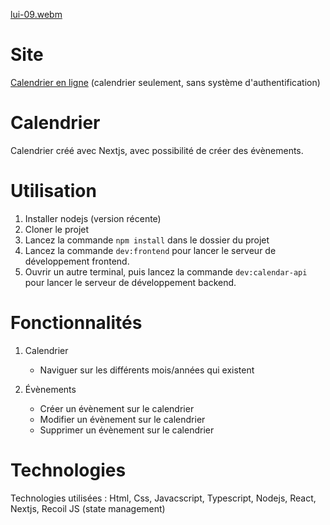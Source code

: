 [lui-09.webm](https://user-images.githubusercontent.com/29934021/182053805-0bfea7f9-80a5-47c0-bfa9-0aad36a5574f.webm)

# Site

[Calendrier en ligne](https://calendrier-nextjs.vercel.app/) (calendrier seulement, sans système d'authentification)

# Calendrier

Calendrier créé avec Nextjs, avec possibilité de créer des évènements.

# Utilisation

1. Installer nodejs (version récente)
2. Cloner le projet
3. Lancez la commande `npm install` dans le dossier du projet
4. Lancez la commande `dev:frontend` pour lancer le serveur de développement frontend.
5. Ouvrir un autre terminal, puis lancez la commande `dev:calendar-api` pour lancer le serveur de développement backend.

# Fonctionnalités

1. Calendrier

   - Naviguer sur les différents mois/années qui existent

2. Évènements
   - Créer un évènement sur le calendrier
   - Modifier un évènement sur le calendrier
   - Supprimer un évènement sur le calendrier

# Technologies

Technologies utilisées : Html, Css, Javacscript, Typescript, Nodejs, React, Nextjs, Recoil JS (state management)
